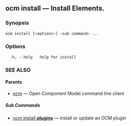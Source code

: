 ## ocm install &mdash; Install Elements.

### Synopsis

```sh
ocm install [<options>] <sub command> ...
```

### Options

```
  -h, --help   help for install
```

### SEE ALSO

#### Parents

* [ocm](ocm.md)	 &mdash; Open Component Model command line client


##### Sub Commands

* [ocm install <b>plugins</b>](ocm_install_plugins.md)	 &mdash; install or update an OCM plugin

